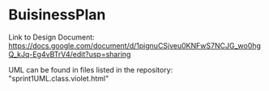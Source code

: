 # BuisinessPlan

Link to Design Document:
https://docs.google.com/document/d/1pignuCSjveu0KNFwS7NCJG_wo0hgQ_kJq-Eg4vBTrV4/edit?usp=sharing

UML can be found in files listed in the repository: "sprint1UML.class.violet.html" 
